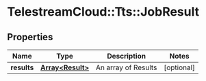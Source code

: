 # TelestreamCloud::Tts::JobResult

## Properties
Name | Type | Description | Notes
------------ | ------------- | ------------- | -------------
**results** | [**Array&lt;Result&gt;**](Result.md) | An array of Results | [optional] 



